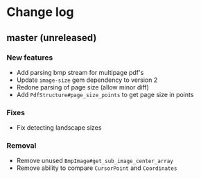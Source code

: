 # Change log

## master (unreleased)

### New features

* Add parsing bmp stream for multipage pdf's
* Update `image-size` gem dependency to version 2  
* Redone parsing of page size (allow minor diff)
* Add `PdfStructure#page_size_points` to get page size in points

### Fixes

* Fix detecting landscape sizes

### Removal

* Remove unused `BmpImage#get_sub_image_center_array`
* Remove ability to compare `CursorPoint` and `Coordinates`

